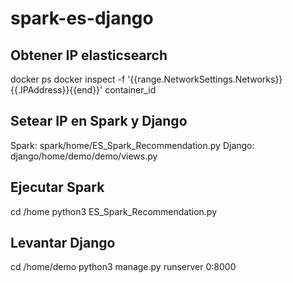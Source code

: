 # spark-es-django

## Obtener IP elasticsearch
docker ps
docker inspect -f '{{range.NetworkSettings.Networks}}{{.IPAddress}}{{end}}' container_id

## Setear IP en Spark y Django
Spark: spark/home/ES_Spark_Recommendation.py
Django: django/home/demo/demo/views.py

## Ejecutar Spark
cd /home
python3 ES_Spark_Recommendation.py

## Levantar Django
cd /home/demo
python3 manage.py runserver 0:8000

